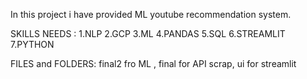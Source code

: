 In this project i have provided ML youtube recommendation system.

SKILLS NEEDS :
1.NLP 2.GCP 3.ML 4.PANDAS 5.SQL 6.STREAMLIT 7.PYTHON

FILES and FOLDERS: final2 fro ML , final for API scrap, ui for streamlit
